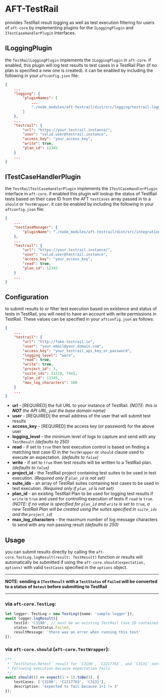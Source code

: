 # AFT-TestRail
provides TestRail result logging as well as test execution filtering for users of `aft-core` by implementing plugins for the `ILoggingPlugin` and `ITestCaseHandlerPlugin` interfaces.

## ILoggingPlugin
the `TestRailLoggingPlugin` implements the `ILoggingPlugin` in `aft-core`. if enabled, this plugin will log test results to test cases in a TestRail Plan (if no plan is specified a new one is created). it can be enabled by including the following in your `aftconfig.json` file:

```json
{
    ...
    "logging": {
        "pluginNames": [
            ...
            "./node_modules/aft-testrail/dist/src/logging/testrail-logging-plugin"
        ]
    },
    ...
    "testrail": {
        "url": "https://your.testrail.instance/",
        "user": "valid.user@testrail.instance",
        "access_key": "your_access_key",
        "write": true,
        "plan_id": 12345
    }
    ...
}
```

## ITestCaseHandlerPlugin
the `TestRailTestCaseHandlerPlugin` implements the `ITestCaseHandlerPlugin` interface in `aft-core`. if enabled this plugin will lookup the status of TestRail tests based on their case ID from the AFT `testCases` array passed in to a `should` or `TestWrapper`. it can be enabled by including the following in your `aftconfig.json` file:

```json
{
    ...
    "testCaseManager": {
        "pluginName": "./node_modules/aft-testrail/dist/src/integration/test-case/testrail-test-case-handler-plugin"
    },
    ...
    "testrail": {
        "url": "https://your.testrail.instance/",
        "user": "valid.user@testrail.instance",
        "access_key": "your_access_key",
        "read": true,
        "plan_id": 12345
    }
    ...
}
```

## Configuration
to submit results to or filter test execution based on existence and status of tests in TestRail, you will need to have an account with write permissions in TestRail. These values can be specified in your `aftconfig.json` as follows:

```json
{
    ...
    "testrail": {
        "url": "http://fake.testrail.io",
        "user": "your.email@your.domain.com",
        "access_key": "your_testrail_api_key_or_password",
        "logging_level": "warn",
        "read": true,
        "write": true,
        "project_id": 3,
        "suite_ids": [1219, 744],
        "plan_id": 12345,
        "max_log_characters": 100
    }
    ...
}
```
- **url** - [REQUIRED] the full URL to your instance of TestRail. _(NOTE: this is **NOT** the API URL, just the base domain name)_
- **user** - [REQUIRED] the email address of the user that will submit test results
- **access_key** - [REQUIRED] the access key (or password) for the above user
- **logging_level** - the minimum level of logs to capture and send with any `TestResult` _(defaults to 250)_
- **read** - if set to `true` then test execution control is based on finding a matching test case ID in the `TestWrapper` or `should` clause used to execute an expectation. _(defaults to `false`)_
- **write** - if set to `true` then test results will be written to a TestRail plan. _(defaults to `false`)_
- **project_id** - the TestRail project containing test suites to be used in test execution. _(Required only if `plan_id` is not set)_
- **suite_ids** - an array of TestRail suites containing test cases to be used in test execution. _(Required only if `plan_id` is not set)_
- **plan_id** - an existing TestRail Plan to be used for logging test results if `write` is `true` and used for controlling execution of tests if `read` is `true`. _(NOTE: if no value is specified for `plan_id` and `write` is set to `true`, a new TestRail Plan will be created using the suites specified in `suite_ids` and the `project_id`)_
- **max_log_characters** - the maximum number of log message characters to send with any non passing result _(defaults to 250)_

## Usage
you can submit results directly by calling the `aft-core.TestLog.logResult(result: TestResult)` function or results will automatically be submitted if using the `aft-core.should(expectation, options)` with valid `testCases` specified in the `options` object. 

----

**NOTE: sending a `ITestResult` with a `TestStatus` of `Failed` will be converted to a status of `Retest` before submitting to TestRail**

----

### via `aft-core.TestLog`:
```typescript
let logger: TestLog = new TestLog({name: 'sample logger'});
await logger.logResult({
    testId: 'C3190', // must be an existing TestRail Case ID contained in your referenced TestRail Plan ID
    status: TestStatus.Failed,
    resultMessage: 'there was an error when running this test'
});
```

### via `aft-core.should` (`aft-core.TestWrapper`):
```typescript
/** 
 * `TestStatus.Retest` result for `C3190`, `C2217763`, and `C3131` sent to TestRail
 * following execution because expectation fails
 */
await should(() => expect(1 + 1).toBe(3), { 
    testCases: ['C3190', 'C2217763', 'C3131'],
    description: 'expected to fail because 1+1 != 3'
});
```
